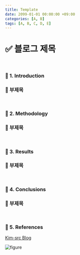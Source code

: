 ```yaml
---
title: Template
date: 2099-01-01 00:00:00 +09:00
categories: [A, B]
tags: [A, B, C, D, E]
---
```


# ✅ 블로그 제목

<br>

### 🔔 1. Introduction

### 📌 부제목

<br>

### 🔔 2. Methodology

### 📌 부제목

<br>

### 🔔 3. Results

### 📌 부제목

<br>

### 🔔 4. Conclusions

### 📌 부제목

<br>

### 🎁 5. References

<a href="https://kim-src.github.io/">Kim-src Blog</a>

<img src="https://github.com/Kim-src/Images/assets/150884526/9ba1ebbb-a79c-4e4c-a5f6-2149bb301cd8" class="img" alt="figure">

<br>
<br>
<br>
